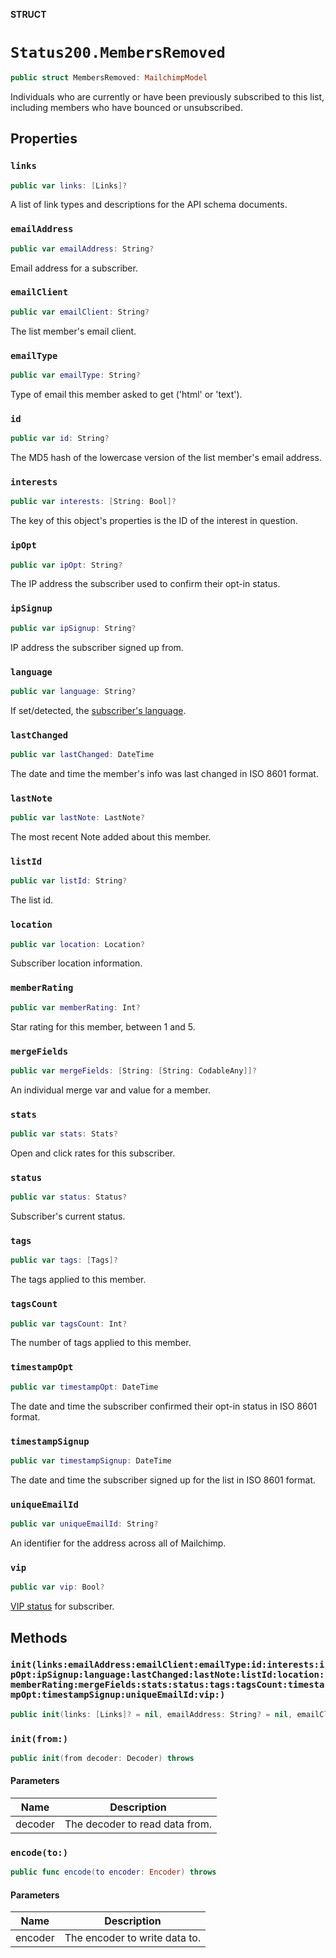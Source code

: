 **STRUCT**

# `Status200.MembersRemoved`

```swift
public struct MembersRemoved: MailchimpModel
```

Individuals who are currently or have been previously subscribed to this list, including members who have bounced or unsubscribed.

## Properties
### `links`

```swift
public var links: [Links]?
```

A list of link types and descriptions for the API schema documents.

### `emailAddress`

```swift
public var emailAddress: String?
```

Email address for a subscriber.

### `emailClient`

```swift
public var emailClient: String?
```

The list member's email client.

### `emailType`

```swift
public var emailType: String?
```

Type of email this member asked to get ('html' or 'text').

### `id`

```swift
public var id: String?
```

The MD5 hash of the lowercase version of the list member's email address.

### `interests`

```swift
public var interests: [String: Bool]?
```

The key of this object's properties is the ID of the interest in question.

### `ipOpt`

```swift
public var ipOpt: String?
```

The IP address the subscriber used to confirm their opt-in status.

### `ipSignup`

```swift
public var ipSignup: String?
```

IP address the subscriber signed up from.

### `language`

```swift
public var language: String?
```

If set/detected, the [subscriber's language](https://mailchimp.com/help/view-and-edit-contact-languages/).

### `lastChanged`

```swift
public var lastChanged: DateTime
```

The date and time the member's info was last changed in ISO 8601 format.

### `lastNote`

```swift
public var lastNote: LastNote?
```

The most recent Note added about this member.

### `listId`

```swift
public var listId: String?
```

The list id.

### `location`

```swift
public var location: Location?
```

Subscriber location information.

### `memberRating`

```swift
public var memberRating: Int?
```

Star rating for this member, between 1 and 5.

### `mergeFields`

```swift
public var mergeFields: [String: [String: CodableAny]]?
```

An individual merge var and value for a member.

### `stats`

```swift
public var stats: Stats?
```

Open and click rates for this subscriber.

### `status`

```swift
public var status: Status?
```

Subscriber's current status.

### `tags`

```swift
public var tags: [Tags]?
```

The tags applied to this member.

### `tagsCount`

```swift
public var tagsCount: Int?
```

The number of tags applied to this member.

### `timestampOpt`

```swift
public var timestampOpt: DateTime
```

The date and time the subscriber confirmed their opt-in status in ISO 8601 format.

### `timestampSignup`

```swift
public var timestampSignup: DateTime
```

The date and time the subscriber signed up for the list in ISO 8601 format.

### `uniqueEmailId`

```swift
public var uniqueEmailId: String?
```

An identifier for the address across all of Mailchimp.

### `vip`

```swift
public var vip: Bool?
```

[VIP status](https://mailchimp.com/help/designate-and-send-to-vip-contacts/) for subscriber.

## Methods
### `init(links:emailAddress:emailClient:emailType:id:interests:ipOpt:ipSignup:language:lastChanged:lastNote:listId:location:memberRating:mergeFields:stats:status:tags:tagsCount:timestampOpt:timestampSignup:uniqueEmailId:vip:)`

```swift
public init(links: [Links]? = nil, emailAddress: String? = nil, emailClient: String? = nil, emailType: String? = nil, id: String? = nil, interests: [String: Bool]? = nil, ipOpt: String? = nil, ipSignup: String? = nil, language: String? = nil, lastChanged: Date? = nil, lastNote: LastNote? = nil, listId: String? = nil, location: Location? = nil, memberRating: Int? = nil, mergeFields: [String: [String: CodableAny]]? = nil, stats: Stats? = nil, status: Status? = nil, tags: [Tags]? = nil, tagsCount: Int? = nil, timestampOpt: Date? = nil, timestampSignup: Date? = nil, uniqueEmailId: String? = nil, vip: Bool? = nil)
```

### `init(from:)`

```swift
public init(from decoder: Decoder) throws
```

#### Parameters

| Name | Description |
| ---- | ----------- |
| decoder | The decoder to read data from. |

### `encode(to:)`

```swift
public func encode(to encoder: Encoder) throws
```

#### Parameters

| Name | Description |
| ---- | ----------- |
| encoder | The encoder to write data to. |